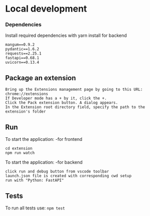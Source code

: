 # Local development 

### Dependencies
Install required dependencies with yarn install
for backend
```
mangum==0.9.2
pydantic==1.6.2
requests==2.25.1
fastapi==0.68.1
uvicorn==0.13.4
```

## Package an extension
```shell
Bring up the Extensions management page by going to this URL: chrome://extensions
If Developer mode has a + by it, click the +.
Click the Pack extension button. A dialog appears.
In the Extension root directory field, specify the path to the extension's folder 
```

## Run
To start the application: -for frontend
```shell
cd extension
npm run watch

```

To start the application: -for backend
```shell
click run and debug button from vscode toolbar
launch.json file is created with corresponding cwd setup
run with "Python: FastAPI"
```

## Tests
To run all tests use:
`npm test` 